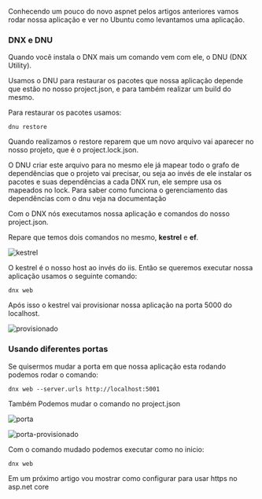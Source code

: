 Conhecendo um pouco do novo aspnet pelos artigos anteriores vamos rodar nossa aplicação e ver no Ubuntu como levantamos uma aplicação. 

### DNX e DNU 

Quando você instala o DNX mais um comando vem com ele, o DNU (DNX Utility). 

Usamos o DNU para restaurar os pacotes que nossa aplicação depende que estão no nosso project.json, e para também realizar um build do mesmo. 

Para restaurar os pacotes usamos: 

    dnu restore 

Quando realizamos o restore reparem que um novo arquivo vai aparecer no nosso projeto, que é o project.lock.json. 

O DNU criar este arquivo para no mesmo ele já mapear todo o grafo de dependências que o projeto vai precisar, ou seja ao invés de ele instalar os pacotes e suas dependências a cada DNX run, ele sempre usa os mapeados no lock. Para saber como funciona o gerenciamento das dependências com o dnu veja na documentação  

Com o DNX nós executamos nossa aplicação e comandos do nosso project.json. 

Repare que temos dois comandos no mesmo, __kestrel__ e __ef__. 

![kestrel](http://rafael-miceli.com.br/ico/Executando-Aplicacao-AspNetCore/kestrel.png) 

O kestrel é o nosso host ao invés do iis. Então se queremos executar nossa aplicação usamos o seguinte comando: 

    dnx web 

Após isso o kestrel vai provisionar nossa aplicação na porta 5000 do localhost. 

![provisionado](http://rafael-miceli.com.br/ico/Executando-Aplicacao-AspNetCore/provisionado.png) 

### Usando diferentes portas 

Se quisermos mudar a porta em que nossa aplicação esta rodando podemos rodar o comando: 

    dnx web --server.urls http://localhost:5001 

Também Podemos mudar o comando no project.json 

![porta](http://rafael-miceli.com.br/ico/Executando-Aplicacao-AspNetCore/porta.png)

![porta-provisionado](http://rafael-miceli.com.br/ico/Executando-Aplicacao-AspNetCore/porta-provisionado.png) 

Com o comando mudado podemos executar como no inicio: 

    dnx web 

Em um próximo artigo vou mostrar como configurar para usar https no asp.net core 

